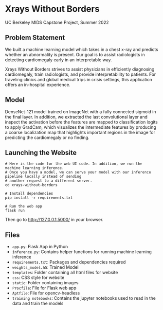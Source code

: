 # Xrays Without Borders
UC Berkeley MIDS Capstone Project, Summer 2022

## Problem Statement
We built a machine learning model which takes in a chest x-ray and predicts whether an abnormality is present. Our goal is to assist radiologists in detecting cardiomegaly early in an interpretable way.

Xrays Without Borders strives to assist physicians in efficiently diagnosing cardiomegaly, train radiologists, and provide interpretability to patients. For traveling clinics and global medical trips in crisis settings, this application offers an in-hospital experience.

## Model
DenseNet-121 model trained on ImageNet with a fully connected sigmoid in the final layer. In addition, we extracted the last convolutional layer and inspect the activation before the features are mapped to classification logits to apply GradCam, which visualizes the intermediate features by producing a coarse localization map that highlights important regions in the image for predicting the cardiomegaly or no finding.

## Launching the Website
```
# Here is the code for the web UI code. In addition, we run the machine learning inference.
# Once you have a model, we can serve your model with our inference pipeline locally instead of sending 
# another request to a different server.
cd xrays-without-borders

# Install dependencies
pip install -r requirements.txt

# Run the web app
flask run 
```

Then go to http://127.0.0.1:5000/ in your browser.

## Files
  * `app.py`: Flask App in Python
  * `inference.py`: Contains helper functions for running machine learning inference
  * `requirements.txt`: Packages and dependencies required
  * `weights_model.h5`: Trained Model
  * `templates`: Folder containing all html files for website
  * `css`: CSS style for website
  * `static`: Folder containing images
  * `Procfile`: File for Flask web app
  * `Aptfile`: File for opencv-headless
  * `training notebooks`: Contains the jupyter notebooks used to read in the data and train the models


